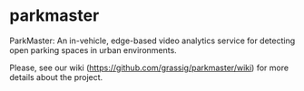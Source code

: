 # parkmaster
ParkMaster: An in-vehicle, edge-based video analytics service for detecting open parking spaces in urban environments.

Please, see our wiki (https://github.com/grassig/parkmaster/wiki) for more details about the project.
